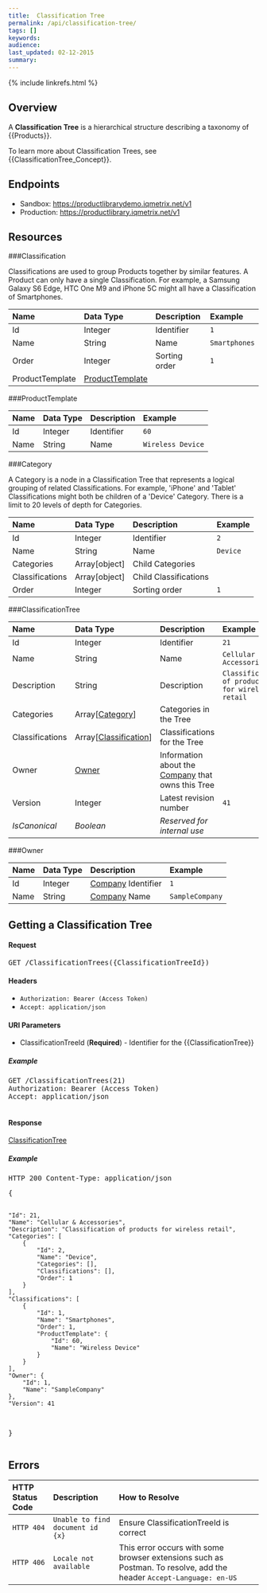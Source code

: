 ```yaml
---
title:  Classification Tree
permalink: /api/classification-tree/
tags: []
keywords: 
audience: 
last_updated: 02-12-2015
summary: 
---
```

{% include linkrefs.html %}


## Overview

A **Classification Tree** is a hierarchical structure describing a taxonomy of {{Products}}. 

To learn more about Classification Trees, see {{ClassificationTree_Concept}}.


## Endpoints

* Sandbox: <a href="https://productlibrarydemo.iqmetrix.net/v1">https://productlibrarydemo.iqmetrix.net/v1</a>
* Production: <a href="https://productlibrary.iqmetrix.net/v1">https://productlibrary.iqmetrix.net/v1</a>

## Resources

###Classification

Classifications are used to group Products together by similar features.
A Product can only have a single Classification.
For example, a Samsung Galaxy S6 Edge, HTC One M9 and iPhone 5C might all have a Classification of Smartphones.

| Name | Data Type | Description | Example |
|:-----|:----------|:------------|:--------|
| Id | Integer | Identifier | `1` |
| Name | String | Name | `Smartphones` |
| Order | Integer | Sorting order | `1` |
| ProductTemplate | <a href='#producttemplate'>ProductTemplate</a> |  |  |

###ProductTemplate

| Name | Data Type | Description | Example |
|:-----|:----------|:------------|:--------|
| Id | Integer | Identifier | `60` |
| Name | String | Name | `Wireless Device` |

###Category

A Category is a node in a Classification Tree that represents a logical grouping of related Classifications.
For example, 'iPhone' and 'Tablet' Classifications might both be children of a 'Device' Category.
There is a limit to 20 levels of depth for Categories.

| Name | Data Type | Description | Example |
|:-----|:----------|:------------|:--------|
| Id | Integer | Identifier | `2` |
| Name | String | Name | `Device` |
| Categories | Array[object] | Child Categories |  |
| Classifications | Array[object] | Child Classifications |  |
| Order | Integer | Sorting order | `1` |

###ClassificationTree

| Name | Data Type | Description | Example |
|:-----|:----------|:------------|:--------|
| Id | Integer | Identifier | `21` |
| Name | String | Name | `Cellular & Accessories` |
| Description | String | Description | `Classification of products for wireless retail` |
| Categories | Array[<a href='#category'>Category</a>] | Categories in the Tree |  |
| Classifications | Array[<a href='#classification'>Classification</a>] | Classifications for the Tree |  |
| Owner | <a href='#owner'>Owner</a> | Information about the [Company](/api/company-tree/#company) that owns this Tree |  |
| Version | Integer | Latest revision number | `41` |
| *IsCanonical* | *Boolean* | *Reserved for internal use* | |

###Owner

| Name | Data Type | Description | Example |
|:-----|:----------|:------------|:--------|
| Id | Integer | [Company](/api/company-tree/#company) Identifier | `1` |
| Name | String | [Company](/api/company-tree/#company) Name | `SampleCompany` |






<h2 id='getting-a-classification-tree' class='clickable-header top-level-header'>Getting a Classification Tree</h2>



<h4>Request</h4>

<pre>
GET /ClassificationTrees({ClassificationTreeId})
</pre>

#### Headers


* `Authorization: Bearer (Access Token)`
* `Accept: application/json`



#### URI Parameters


* ClassificationTreeId (**Required**)  - Identifier for the {{ClassificationTree}} 



<h5>Example</h5>

<pre>
GET /ClassificationTrees(21)
Authorization: Bearer (Access Token)
Accept: application/json

</pre>

#### Response


<a href='#classificationtree'>ClassificationTree</a>

<h5>Example</h5>

<pre>
HTTP 200 Content-Type: application/json
</pre><pre>{
    "Id": 21,
    "Name": "Cellular & Accessories",
    "Description": "Classification of products for wireless retail",
    "Categories": [
        {
            "Id": 2,
            "Name": "Device",
            "Categories": [],
            "Classifications": [],
            "Order": 1
        }
    ],
    "Classifications": [
        {
            "Id": 1,
            "Name": "Smartphones",
            "Order": 1,
            "ProductTemplate": {
                "Id": 60,
                "Name": "Wireless Device"
            }
        }
    ],
    "Owner": {
        "Id": 1,
        "Name": "SampleCompany"
    },
    "Version": 41
}</pre>

## Errors

| HTTP Status Code | Description | How to Resolve |
|:-----------------|:------------|:---------------|
| `HTTP 404` | `Unable to find document id {x}` | Ensure ClassificationTreeId is correct |
| `HTTP 406` | `Locale not available` | This error occurs with some browser extensions such as Postman. To resolve, add the header `Accept-Language: en-US` |
